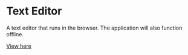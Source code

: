 # Text Editor

A text editor that runs in the browser. The application will also function offline.

[View here](https://text-editor202-27272120115b.herokuapp.com/)